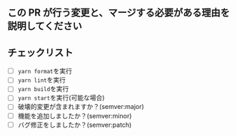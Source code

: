 ## この PR が行う変更と、マージする必要がある理由を説明してください

## チェックリスト

- [ ] `yarn format`を実行
- [ ] `yarn lint`を実行
- [ ] `yarn build`を実行
- [ ] `yarn start`を実行(可能な場合)
- [ ] 破壊的変更が含まれますか？(semver:major)
- [ ] 機能を追加しましたか？(semver:minor)
- [ ] バグ修正をしましたか？(semver:patch)
